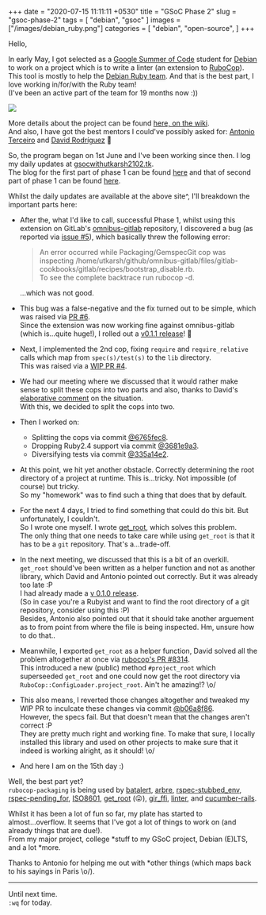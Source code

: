 +++
date = "2020-07-15 11:11:11 +0530"
title = "GSoC Phase 2"
slug = "gsoc-phase-2"
tags = [
    "debian",
    "gsoc"
]
images = ["/images/debian_ruby.png"]
categories = [
    "debian",
    "open-source",
]
+++

Hello,

In early May, I got selected as a [Google Summer of Code](https://summerofcode.withgoogle.com/)
student for [Debian](https://www.debian.org/) to work on a  project which is to write a linter
(an extension to [RuboCop](https://rubocop.org/)).  
This tool is mostly to help the [Debian Ruby team](https://wiki.debian.org/Teams/Ruby/).
And that is the best part, I love working in/for/with the Ruby team!  
(I've been an active part of the team for 19 months now :))

![](/images/debian_ruby.png#center)


More details about the project can be found [here, on the wiki](https://wiki.debian.org/SummerOfCode2020/Projects/#SummerOfCode2020.2FApprovedProjects.2FUpstreamDownstreamCooperationInRuby.Upstream.2FDownstream_cooperation_in_Ruby).  
And also, I have got the best mentors I could've possibly asked for: [Antonio Terceiro](https://github.com/terceiro)
and [David Rodríguez](https://github.com/deivid-rodriguez/) 💖


So, the program began on 1st June and I've been working since then. I log my daily updates at
[gsocwithutkarsh2102.tk](https://gsocwithutkarsh2102.tk/).  
The blog for the first part of phase 1 can be found [here](https://utkarsh2102.com/posts/gsoc-phase-1/)
and that of second part of phase 1 can be found [here](https://utkarsh2102.com/posts/foss-in-june-20/).

Whilst the daily updates are available at the above site^, I'll breakdown the important
parts here:

- After the, what I'd like to call, successful Phase 1, whilst using this extension on
  GitLab's [omnibus-gitlab](https://gitlab.com/gitlab-org/omnibus-gitlab/) repository,
  I discovered a bug (as reported via [issue #5](https://github.com/utkarsh2102/rubocop-packaging/issues/5)),
  which basically threw the following error:
  > An error occurred while Packaging/GemspecGit cop was inspecting
    /home/utkarsh/github/omnibus-gitlab/files/gitlab-cookbooks/gitlab/recipes/bootstrap_disable.rb.  
  > To see the complete backtrace run rubocop -d.

  ...which was not good.

- This bug was a false-negative and the fix turned out to be simple, which was raised via
  [PR #6](https://github.com/utkarsh2102/rubocop-packaging/pull/6).  
  Since the extension was now working fine against omnibus-gitlab (which is...quite huge!),
  I rolled out a [v0.1.1 release](https://github.com/utkarsh2102/rubocop-packaging/releases/tag/v0.1.1)! 🎉

- Next, I implemented the 2nd cop, fixing `require` and `require_relative` calls which map from
  `spec(s)/test(s)` to the `lib` directory.  
  This was raised via a [WIP PR #4](https://github.com/utkarsh2102/rubocop-packaging/pull/4).

- We had our meeting where we discussed that it would rather make sense to split these cops into
  two parts and also, thanks to David's [elaborative comment](https://github.com/utkarsh2102/rubocop-packaging/pull/4#issuecomment-648646511)
  on the situation.  
  With this, we decided to split the cops into two.

- Then I worked on:
  - Splitting the cops via commit [@6765fec8](https://github.com/utkarsh2102/rubocop-packaging/pull/4/commits/6765fec8bf3326dc0fb2f4647f06c1d91a861d55).
  - Dropping Ruby2.4 support via commit [@3681e9a3](https://github.com/utkarsh2102/rubocop-packaging/pull/4/commits/3681e9a3e178bc3eee081a4c98f7f68019b506c3).
  - Diversifying tests via commit [@335a14e2](https://github.com/utkarsh2102/rubocop-packaging/pull/4/commits/335a14e29deda41f8878ccd50abdd2a6beae8950).

- At this point, we hit yet another obstacle. Correctly determining the root directory of a project
  at runtime. This is...tricky. Not impossible (of course) but tricky.  
  So my "homework" was to find such a thing that does that by default.

- For the next 4 days, I tried to find something that could do this bit. But unfortunately, I
  couldn't.  
  So I wrote one myself. I wrote [get_root](https://github.com/utkarsh2102/get_root), which solves this
  problem.  
  The only thing that one needs to take care while using `get_root` is that it has to be a `git`
  repository. That's a...trade-off.

- In the next meeting, we discussed that this is a bit of an overkill. `get_root` should've been
  written as a helper function and not as another library, which David and Antonio pointed out
  correctly. But it was already too late :P  
  I had already made a [v 0.1.0 release](https://rubygems.org/gems/get_root).  
  (So in case you're a Rubyist and want to find the root directory of a git repository, consider using
  this :P)  
  Besides, Antonio also pointed out that it should take another arguement as to from point from where
  the file is being inspected. Hm, unsure how to do that..

- Meanwhile, I exported `get_root` as a helper function, David solved all the problem altogether at
  once via [rubocop's PR #8314](https://github.com/rubocop-hq/rubocop/pull/8314).  
  This introduced a new (public) method `#project_root` which superseeded `get_root` and one could
  now get the root directory via `RuboCop::ConfigLoader.project_root`. Ain't he amazing!? \o/

- This also means, I reverted those changes altogether and tweaked my WIP PR to inculcate these
  changes via commit [@b06a8f86](https://github.com/utkarsh2102/rubocop-packaging/pull/4/commits/b06a8f86836db03dd9d3f56dffab7daa6d09f7b9).  
  However, the specs fail. But that doesn't mean that the changes aren't correct :P  
  They are pretty much right and working fine. To make that sure, I locally installed this library
  and used on other projects to make sure that it indeed is working alright, as it should! \o/

- And here I am on the 15th day :)


Well, the best part yet?  
`rubocop-packaging` is being used by [batalert](https://rubygems.org/gems/batalert), [arbre](https://rubygems.org/gems/arbre),
[rspec-stubbed_env](https://rubygems.org/gems/rspec-stubbed_env), [rspec-pending_for](https://rubygems.org/gems/rspec-pending_for),
[ISO8601](https://rubygems.org/gems/ISO8601), [get_root](https://rubygems.org/gems/get_root) (😛),
[gir_ffi](https://rubygems.org/gems/gir_ffi), [linter](https://rubygems.org/gems/linter), and
[cucumber-rails](https://rubygems.org/gems/cucumber-rails).

Whilst it has been a lot of fun so far, my plate has started to almost...overflow. It seems that I've
got a lot of things to work on (and already things that are due!).  
From my major project, college *stuff to my GSoC project, Debian (E)LTS, and a lot *more.

Thanks to Antonio for helping me out with *other things (which maps back to his sayings in Paris \o/).

---

Until next time.  
`:wq` for today.
